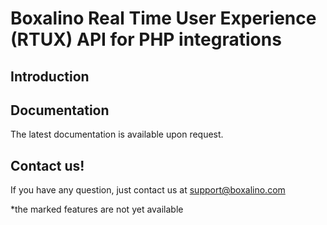 # Boxalino Real Time User Experience (RTUX) API for PHP integrations

## Introduction


## Documentation

The latest documentation is available upon request.

## Contact us!

If you have any question, just contact us at support@boxalino.com

*the marked features are not yet available
